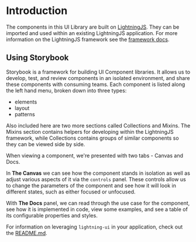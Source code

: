 # Introduction

The components in this UI Library are built on [LightningJS](https://github.com/rdkcentral/Lightning). They can be imported and used within an existing LightningJS application. For more information on the LightningJS framework see the [framework docs](https://rdkcentral.github.io/Lightning/docs/introduction/introduction).

## Using Storybook

Storybook is a framework for building UI Component libraries. It allows us to develop, test, and review components in an isolated environment, and share these components with consuming teams. Each component is listed along the left hand menu, broken down into three types:
- elements
- layout
- patterns

Also included here are two more sections called Collections and Mixins. The Mixins section contains helpers for developing within the LightningJS framework, while Collections contains groups of similar components so they can be viewed side by side.

When viewing a component, we're presented with two tabs - Canvas and Docs.

In **The Canvas** we can see how the component stands in isolation as well as adjust various aspects of it via the `controls` panel. These controls allow us to change the parameters of the component and see how it will look in different states, such as either focused or unfocused.

With **The Docs** panel, we can read through the use case for the component, see how it is implemented in code, view some examples, and see a table of its configurable properties and styles.


For information on leveraging `lightning-ui` in your application, check out the [README.md](../?path=/story/docs-read-me).
